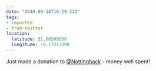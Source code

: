 ```yaml
---
date: "2010-09-18T19:29:22Z"
tags:
- imported
- from-twitter
location:
  latitude: 51.80589888
  longitude: -0.17213398
---
```

Just made a donation to [@Nottinghack](/twitter/#/Nottinghack) - money well spent!
